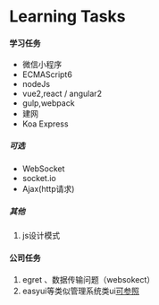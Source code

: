 # Learning Tasks

#### 学习任务
* 微信小程序
* ECMAScript6
* nodeJs
* vue2,react / angular2
* gulp,webpack
* 建网
* Koa Express

##### 可选
* WebSocket
* socket.io
* Ajax(http请求)

##### 其他
1. js设计模式


#### 公司任务
1. egret 、数据传输问题（websokect）
2. easyui等类似管理系统类ui[可参照](http://www.cnblogs.com/mfc-itblog/p/5785070.html)
